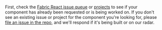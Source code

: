 First, check the [Fabric React issue queue](https://github.com/OfficeDev/office-ui-fabric-react/issues) or [projects](https://github.com/OfficeDev/office-ui-fabric-react/projects) to see if your component has already been requested or is being worked on. If you don't see an existing issue or project for the component you're looking for, please [file an issue in the repo](https://github.com/OfficeDev/office-ui-fabric-react/issues), and we'll respond if it's being built or on our radar.
